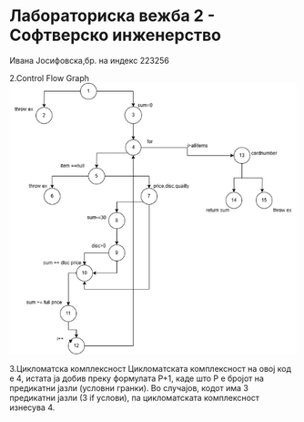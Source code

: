 # Лабораториска вежба 2 - Софтверско инженерство 

Ивана Јосифовска,бр. на индекс 223256


2.Control Flow Graph
![graph](funk.png)

3.Цикломатска комплексност
 Цикломатската комплексност на овој код е 4, истата ја добив преку формулата P+1, каде што P е бројот на предикатни јазли (условни гранки). Во случајов, кодот има 3 предикатни јазли (3 if услови), па цикломатската комплексност изнесува 4. 




